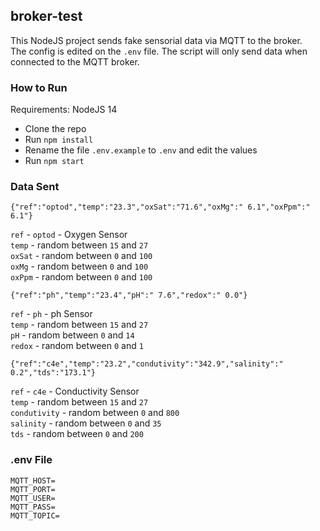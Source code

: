 ## broker-test
This NodeJS project sends fake sensorial data via MQTT to the broker. <br>
The config is edited on the `.env` file. The script will only send data when connected to the MQTT broker.

### How to Run
Requirements: NodeJS 14
- Clone the repo
- Run `npm install`
- Rename the file `.env.example` to `.env` and edit the values
- Run `npm start`

### Data Sent
```
{"ref":"optod","temp":"23.3","oxSat":"71.6","oxMg":" 6.1","oxPpm":" 6.1"}
```
`ref` - `optod` - Oxygen Sensor <br>
`temp` - random between `15` and `27` <br>
`oxSat` - random between `0` and `100` <br>
`oxMg` - random between `0` and `100` <br>
`oxPpm` - random between `0` and `100` <br>

```
{"ref":"ph","temp":"23.4","pH":" 7.6","redox":" 0.0"}
```
`ref` - `ph` - ph Sensor <br>
`temp` - random between `15` and `27` <br>
`pH` - random between `0` and `14` <br>
`redox` - random between `0` and `1` <br>

```
{"ref":"c4e","temp":"23.2","condutivity":"342.9","salinity":" 0.2","tds":"173.1"}
```
`ref` - `c4e` - Conductivity Sensor <br>
`temp` - random between `15` and `27` <br>
`condutivity` - random between `0` and `800` <br>
`salinity` - random between `0` and `35` <br>
`tds` - random between `0` and `200` <br>

### .env File
```
MQTT_HOST=
MQTT_PORT=
MQTT_USER=
MQTT_PASS=
MQTT_TOPIC=
```